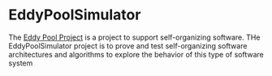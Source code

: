 # EddyPoolSimulator
The [Eddy Pool Project](https://github.com/pschragger/EddyPool) is a project to support self-organizing software.  THe EddyPoolSimulator project is to prove and test self-organizing software architectures and algorithms to explore the behavior of this type of software system

